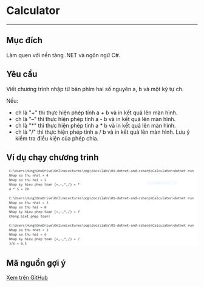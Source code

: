 # Calculator

---

## Mục đích

Làm quen với nền tảng .NET và ngôn ngữ C#.

## Yêu cầu

Viết chương trình nhập từ bàn phím hai số nguyên a, b và một ký tự ch.

Nếu:
- ch là "+" thì thực hiện phép tính a + b và in kết quả lên màn hình.
- ch là "–" thì thực hiện phép tính a - b và in kết quả lên màn hình.
- ch là "*" thì thực hiện phép tính a * b và in kết quả lên màn hình.
- ch là "/" thì thực hiện phép tính a / b và in kết quả lên màn hình. Lưu ý kiểm tra điều kiện của phép chia.

## Ví dụ chạy chương trình
<img src="run_example.PNG">

## Mã nguồn gợi ý

[Xem trên GitHub](https://github.com/nd-hung/oop/tree/main/docs/labs/01-dotnet-and-csharp/Calculator)

